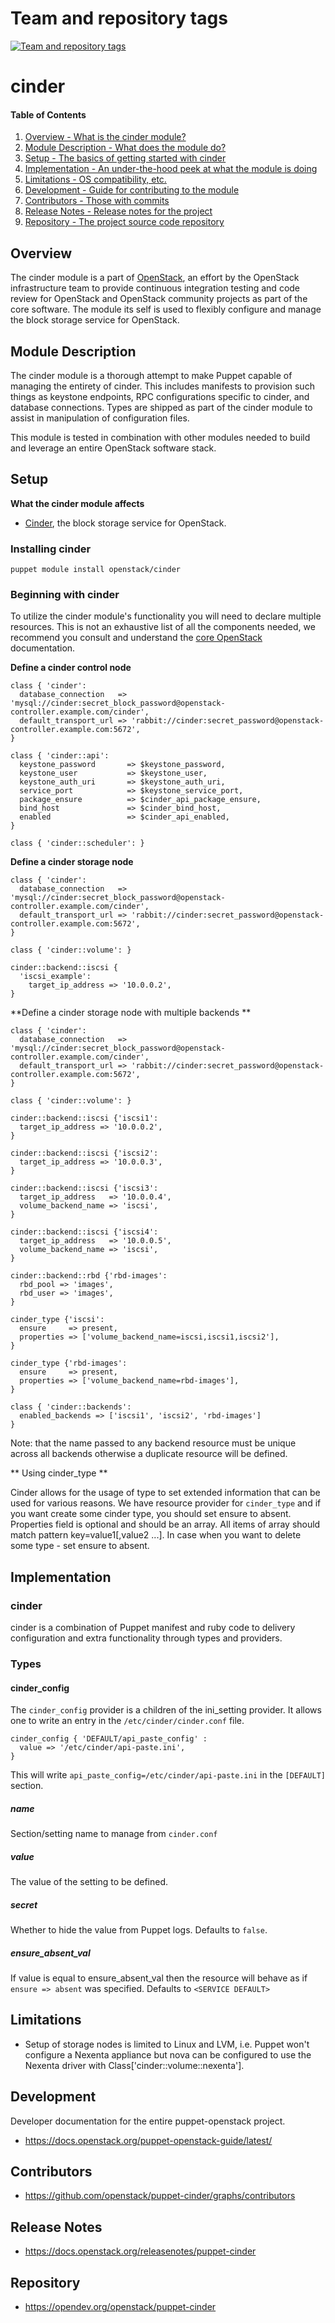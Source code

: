 Team and repository tags
========================

[![Team and repository tags](https://governance.openstack.org/tc/badges/puppet-cinder.svg)](https://governance.openstack.org/tc/reference/tags/index.html)

<!-- Change things from this point on -->

cinder
======

#### Table of Contents

1. [Overview - What is the cinder module?](#overview)
2. [Module Description - What does the module do?](#module-description)
3. [Setup - The basics of getting started with cinder](#setup)
4. [Implementation - An under-the-hood peek at what the module is doing](#implementation)
5. [Limitations - OS compatibility, etc.](#limitations)
6. [Development - Guide for contributing to the module](#development)
7. [Contributors - Those with commits](#contributors)
8. [Release Notes - Release notes for the project](#release-notes)
9. [Repository - The project source code repository](#repository)

Overview
--------

The cinder module is a part of [OpenStack](https://opendev.org/openstack),
an effort by the OpenStack infrastructure team to provide continuous
integration testing and code review for OpenStack and OpenStack community
projects as part of the core software. The module its self is used to flexibly
configure and manage the block storage service for OpenStack.

Module Description
------------------

The cinder module is a thorough attempt to make Puppet capable of managing
the entirety of cinder. This includes manifests to provision such things as
keystone endpoints, RPC configurations specific to cinder, and database
connections. Types are shipped as part of the cinder module to assist in
manipulation of configuration files.

This module is tested in combination with other modules needed to build
and leverage an entire OpenStack software stack.

Setup
-----

**What the cinder module affects**

* [Cinder](https://docs.openstack.org/cinder/latest/), the block storage service
  for OpenStack.

### Installing cinder

    puppet module install openstack/cinder

### Beginning with cinder

To utilize the cinder module's functionality you will need to declare
multiple resources. This is not an exhaustive list of all the components
needed, we recommend you consult and understand the
[core OpenStack](https://docs.openstack.org) documentation.

**Define a cinder control node**

```puppet
class { 'cinder':
  database_connection   => 'mysql://cinder:secret_block_password@openstack-controller.example.com/cinder',
  default_transport_url => 'rabbit://cinder:secret_password@openstack-controller.example.com:5672',
}

class { 'cinder::api':
  keystone_password       => $keystone_password,
  keystone_user           => $keystone_user,
  keystone_auth_uri       => $keystone_auth_uri,
  service_port            => $keystone_service_port,
  package_ensure          => $cinder_api_package_ensure,
  bind_host               => $cinder_bind_host,
  enabled                 => $cinder_api_enabled,
}

class { 'cinder::scheduler': }
```

**Define a cinder storage node**

```puppet
class { 'cinder':
  database_connection   => 'mysql://cinder:secret_block_password@openstack-controller.example.com/cinder',
  default_transport_url => 'rabbit://cinder:secret_password@openstack-controller.example.com:5672',
}

class { 'cinder::volume': }

cinder::backend::iscsi {
  'iscsi_example':
    target_ip_address => '10.0.0.2',
}
```

**Define a cinder storage node with multiple backends **

```puppet
class { 'cinder':
  database_connection   => 'mysql://cinder:secret_block_password@openstack-controller.example.com/cinder',
  default_transport_url => 'rabbit://cinder:secret_password@openstack-controller.example.com:5672',
}

class { 'cinder::volume': }

cinder::backend::iscsi {'iscsi1':
  target_ip_address => '10.0.0.2',
}

cinder::backend::iscsi {'iscsi2':
  target_ip_address => '10.0.0.3',
}

cinder::backend::iscsi {'iscsi3':
  target_ip_address   => '10.0.0.4',
  volume_backend_name => 'iscsi',
}

cinder::backend::iscsi {'iscsi4':
  target_ip_address   => '10.0.0.5',
  volume_backend_name => 'iscsi',
}

cinder::backend::rbd {'rbd-images':
  rbd_pool => 'images',
  rbd_user => 'images',
}

cinder_type {'iscsi':
  ensure     => present,
  properties => ['volume_backend_name=iscsi,iscsi1,iscsi2'],
}

cinder_type {'rbd-images':
  ensure     => present,
  properties => ['volume_backend_name=rbd-images'],
}

class { 'cinder::backends':
  enabled_backends => ['iscsi1', 'iscsi2', 'rbd-images']
}
```

Note: that the name passed to any backend resource must be unique across all
      backends otherwise a duplicate resource will be defined.

** Using cinder_type **

Cinder allows for the usage of type to set extended information that can be
used for various reasons. We have resource provider for ``cinder_type``
and if you want create some cinder type, you should set ensure to absent.
Properties field is optional and should be an array. All items of array
should match pattern key=value1[,value2 ...]. In case when you want to
delete some type - set ensure to absent.


Implementation
--------------

### cinder

cinder is a combination of Puppet manifest and ruby code to delivery
configuration and extra functionality through types and providers.

### Types

#### cinder_config

The `cinder_config` provider is a children of the ini_setting provider.
It allows one to write an entry in the `/etc/cinder/cinder.conf` file.

```puppet
cinder_config { 'DEFAULT/api_paste_config' :
  value => '/etc/cinder/api-paste.ini',
}
```

This will write `api_paste_config=/etc/cinder/api-paste.ini` in the `[DEFAULT]` section.

##### name

Section/setting name to manage from `cinder.conf`

##### value

The value of the setting to be defined.

##### secret

Whether to hide the value from Puppet logs. Defaults to `false`.

##### ensure_absent_val

If value is equal to ensure_absent_val then the resource will behave as if
`ensure => absent` was specified. Defaults to `<SERVICE DEFAULT>`

Limitations
-----------

* Setup of storage nodes is limited to Linux and LVM, i.e. Puppet won't
  configure a Nexenta appliance but nova can be configured to use the Nexenta
  driver with Class['cinder::volume::nexenta'].

Development
-----------

Developer documentation for the entire puppet-openstack project.

* https://docs.openstack.org/puppet-openstack-guide/latest/

Contributors
------------

* https://github.com/openstack/puppet-cinder/graphs/contributors

Release Notes
-------------

* https://docs.openstack.org/releasenotes/puppet-cinder

Repository
----------

* https://opendev.org/openstack/puppet-cinder

